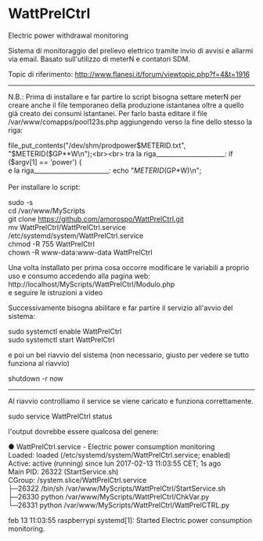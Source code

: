 # WattPrelCtrl
Electric power withdrawal monitoring

Sistema di monitoraggio del prelievo elettrico tramite invio di avvisi e allarmi via email. Basato sull'utilizzo di meterN e contatori SDM.

Topic di riferimento: http://www.flanesi.it/forum/viewtopic.php?f=4&t=1916
*******************************************************************************************************************
N.B.: 
Prima di installare e far partire lo script bisogna settare meterN per creare anche il file temporaneo della produzione istantanea oltre a quello già creato dei consumi istantanei. Per farlo basta editare il file /var/www/comapps/pool123s.php aggiungendo verso la fine dello stesso la riga:

file_put_contents("/dev/shm/prodpower$METERID.txt", "$METERID($GP**W\n");<br><br>
tra la riga______________________: if ($argv[1] == 'power') {<br>
e la riga________________________: echo "$METERID($GP*W)\n";<br><br>
Per installare lo script:

sudo -s<br>
cd /var/www/MyScripts<br>
git clone https://github.com/amorospo/WattPrelCtrl.git<br>
mv WattPrelCtrl/WattPrelCtrl.service /etc/systemd/system/WattPrelCtrl.service<br>
chmod -R 755 WattPrelCtrl<br>
chown -R www-data:www-data WattPrelCtrl<br>

Una volta installato per prima cosa occorre modificare le variabili a proprio uso e consumo accedendo alla pagina web:<br>
http://localhost/MyScripts/WattPrelCtrl/Modulo.php<br>
e seguire le istruzioni a video

Successivamente bisogna abilitare e far partire il servizio all'avvio del sistema:

sudo systemctl enable WattPrelCtrl<br>
sudo systemctl start WattPrelCtrl<br>

e poi un bel riavvio del sistema (non necessario, giusto per vedere se tutto funziona al riavvio)

shutdown -r now<br>

*******************************************************************************************************************
Al riavvio controlliamo il service se viene caricato e funziona correttamente.

sudo service WattPrelCtrl status

l'output dovrebbe essere qualcosa del genere:

● WattPrelCtrl.service - Electric power consumption monitoring<br>
   Loaded: loaded (/etc/systemd/system/WattPrelCtrl.service; enabled)<br>
   Active: active (running) since lun 2017-02-13 11:03:55 CET; 1s ago<br>
 Main PID: 26322 (StartService.sh)<br>
   CGroup: /system.slice/WattPrelCtrl.service<br>
           ├─26322 /bin/sh /var/www/MyScripts/WattPrelCtrl/StartService.sh<br>
           ├─26330 python /var/www/MyScripts/WattPrelCtrl/ChkVar.py<br>
           └─26331 python /var/www/MyScripts/WattPrelCtrl/WattPrelCTRL.py<br>

feb 13 11:03:55 raspberrypi systemd[1]: Started Electric power consumption monitoring.

